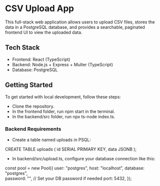 # CSV Upload App

This full-stack web application allows users to upload CSV files, stores the data in a PostgreSQL database, and provides a searchable, paginated frontend UI to view the uploaded data.

## Tech Stack

- Frontend: React (TypeScript)
- Backend: Node.js + Express + Multer (TypeScript)
- Database: PostgreSQL

## Getting Started

To get started with local development, follow these steps:

- Clone the repository.
- In the frontend folder, run npm start in the terminal.
- In the backend/src folder, run npx ts-node index.ts.

### Backend Requirements

- Create a table named uploads in PSQL:

CREATE TABLE uploads (
  id SERIAL PRIMARY KEY,
  data JSONB
);

- In backend/src/upload.ts, configure your database connection like this:

const pool = new Pool({
  user: "postgres",
  host: "localhost",
  database: "postgres",  
  password: "", // Set your DB password if needed
  port: 5432,
});
